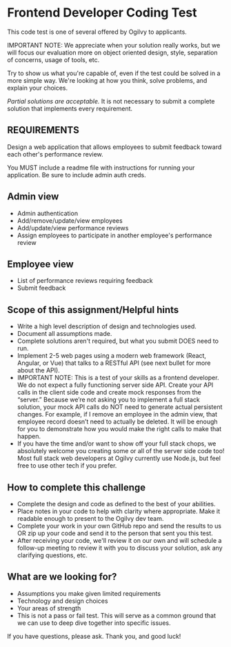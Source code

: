 # Frontend Developer Coding Test
This code test is one of several offered by Ogilvy to applicants. 

IMPORTANT NOTE: We appreciate when your solution really works, but we will focus our evaluation more on object oriented design, style, separation of concerns, usage of tools, etc.

Try to show us what you're capable of, even if the test could be solved in a more simple way. We're looking at how you think, solve problems, and explain your choices.

*Partial solutions are acceptable.*  It is not necessary to submit a complete solution that implements every requirement.

## REQUIREMENTS
Design a web application that allows employees to submit feedback toward each other's performance review.

You MUST include a readme file with instructions for running your application. Be sure to include admin auth creds.


## Admin view
* Admin authentication
* Add/remove/update/view employees
* Add/update/view performance reviews
* Assign employees to participate in another employee's performance review

## Employee view
* List of performance reviews requiring feedback
* Submit feedback

## Scope of this assignment/Helpful hints
* Write a high level description of design and technologies used.
* Document all assumptions made.
* Complete solutions aren't required, but what you submit DOES need to run.
* Implement 2-5 web pages using a modern web framework (React, Angular, or Vue) that talks to a RESTful API (see next bullet for more about the API).
* IMPORTANT NOTE: This is a test of your skills as a frontend developer. We do not expect a fully functioning server side API. Create your API calls in the client side code and create mock responses from the “server.” Because we’re not asking you to implement a full stack solution, your mock API calls do NOT need to generate actual persistent changes. For example, if I remove an employee in the admin view, that employee record doesn’t need to actually be deleted. It will be enough for you to demonstrate how you would make the right calls to make that happen.
* If you have the time and/or want to show off your full stack chops, we absolutely welcome you creating some or all of the server side code too! Most full stack web developers at Ogilvy currently use Node.js, but feel free to use other tech if you prefer.

## How to complete this challenge
* Complete the design and code as defined to the best of your abilities.
* Place notes in your code to help with clarity where appropriate. Make it readable enough to present to the Ogilvy dev team.
* Complete your work in your own GitHub repo and send the results to us OR zip up your code and send it to the person that sent you this test.
* After receiving your code, we'll review it on our own and will schedule a follow-up meeting to review it with you to discuss your solution, ask any clarifying questions, etc.

## What are we looking for?
* Assumptions you make given limited requirements
* Technology and design choices
* Your areas of strength
* This is not a pass or fail test. This will serve as a common ground that we can use to deep dive together into specific issues.

If you have questions, please ask. Thank you, and good luck!